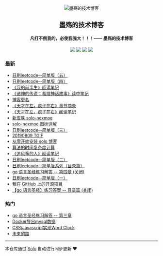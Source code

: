 <p align="center"><img alt="墨殇的技术博客" src="https://img.hacpai.com/file/2019/08/%E5%9C%86%E5%BA%95-4f20ebb2.png?imageView2/2/interlace/1/format/webp"></p><h2 align="center">
墨殇的技术博客
</h2>

<h4 align="center">凡打不倒我的，必使我强大！！！—— 墨殇的技术博客</h4>
<p align="center"><a title="墨殇的技术博客" target="_blank" href="https://github.com/InkDP/solo-blog"><img src="https://img.shields.io/github/last-commit/InkDP/solo-blog.svg?style=flat-square&color=FF9900"></a>
<a title="GitHub repo size in bytes" target="_blank" href="https://github.com/InkDP/solo-blog"><img src="https://img.shields.io/github/repo-size/InkDP/solo-blog.svg?style=flat-square"></a>
<a title="Solo Version" target="_blank" href="https://github.com/b3log/solo/releases"><img src="https://img.shields.io/badge/solo-3.6.4-f1e05a.svg?style=flat-square&color=blueviolet"></a>
<a title="Hits" target="_blank" href="https://github.com/b3log/hits"><img src="https://hits.b3log.org/InkDP/solo-blog.svg"></a></p>

### 最新

* [日刷leetcode--简单版（五）](https://www.jinjianh.com/leetcode5.html)
* [日刷leetcode--简单版（四）](https://www.jinjianh.com/leetcode4.html)
* [《我的前半生》阅读笔记](https://www.jinjianh.com/articles/2019/08/31/1567227232395.html)
* [《诸神的传说：希腊神话故事》读中笔记](https://www.jinjianh.com/articles/2019/08/29/1567093295295.html)
* [博客更名](https://www.jinjianh.com/InkDP)
* [《天才在左，疯子在右》章节摘录](https://www.jinjianh.com/articles/2019/08/23/1566551996115.html)
* [《天才在左，疯子在右》阅读笔记](https://www.jinjianh.com/articles/2019/08/23/1566551837849.html)
* [新皮肤 solo-nexmoe](https://www.jinjianh.com/articles/2019/08/23/1566468138289.html)
* [solo-nexmoe 图标详解](https://www.jinjianh.com/articles/2019/08/23/1566548785550.html)
* [日刷leetcode--简单版（三）](https://www.jinjianh.com/leetcode3.html)
* [20190809 TGIF](https://www.jinjianh.com/articles/2019/08/09/1565315193270.html)
* [从零开始安装 solo 博客](https://www.jinjianh.com/articles/2019/08/06/1565021931775.html)
* [算法的时间复杂度计算](https://www.jinjianh.com/articles/2019/08/03/1564826524260.html)
* [《追风筝的人》阅读笔记](https://www.jinjianh.com/articles/2019/07/30/1564419665414.html)
* [日刷leetcode--简单版（二）](https://www.jinjianh.com/leetcode2.html)
* [日刷leetcode--简单版系列（目录篇）](https://www.jinjianh.com/leetcode.html)
* [go 语言圣经练习解答 -- 第四章 (关闭)](https://www.jinjianh.com/articles/2019/06/12/1560331304695.html)
* [日刷leetcode--简单版（一）](https://www.jinjianh.com/leetcode1.html)
* [我在 GitHub 上的开源项目](https://www.jinjianh.com/my-github-repos)
* [【go 语言圣经】练习答案 -- 目录篇 (关闭)](https://www.jinjianh.com/articles/2019/06/16/1560663440490.html)

### 热门

* [go 语言圣经练习解答 -- 第三章](https://www.jinjianh.com/articles/2019/06/10/1560159392016.html)
* [Docker导出mysql数据](https://www.jinjianh.com/articles/2019/06/11/1560267833958.html)
* [CSS/Javascript实现Word Clock](https://www.jinjianh.com/articles/2019/06/02/1559477290334.html)
* [未来的路](https://www.jinjianh.com/articles/2019/06/07/1559921813174.html)



---

本仓库通过 [Solo](https://github.com/b3log/solo) 自动进行同步更新 ❤️ 